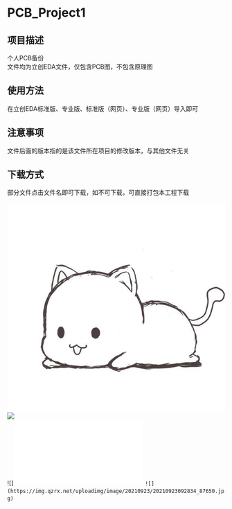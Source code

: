 # PCB_Project1
## 项目描述
个人PCB备份<br>
文件均为立创EDA文件，仅包含PCB图，不包含原理图<br>
## 使用方法
在立创EDA标准版、专业版、标准版（网页）、专业版（网页）导入即可<br>
## 注意事项
文件后面的版本指的是该文件所在项目的修改版本，与其他文件无关<br>
## 下载方式
部分文件点击文件名即可下载，如不可下载，可直接打包本工程下载<br>

![](https://github.com/Harvey8665/Data_Share/blob/main/1.jpeg)<br>
![](https://thirdwx.qlogo.cn/mmopen/YCsXptOp0WZ3FHh97jcqQ0C8iczxehulENNuopl44ys94murOkJ6qOLjNe2VxcnOyoWWKSzbZYia7ic5BTQh4t8JP9icSdmgEVUB/132)<br>
![]<iframe src="//player.bilibili.com/player.html?aid=70289603&bvid=BV1jJ411F7w9&cid=121773090&page=1" scrolling="no" border="0" frameborder="no" framespacing="0" allowfullscreen="true"> </iframe>
`![](https://img.qzrx.net/uploadimg/image/20210923/20210923092834_87650.jpg)`
